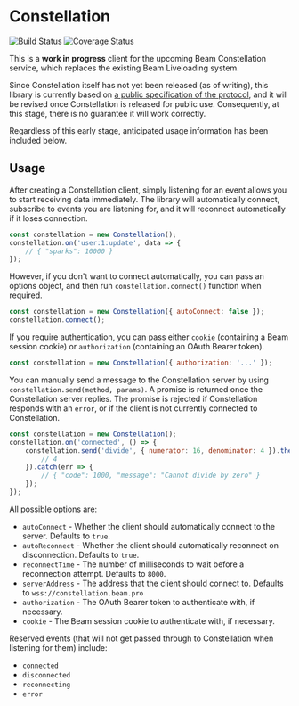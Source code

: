 # Constellation

[![Build Status](https://travis-ci.org/StreamJar/Constellation.svg?branch=master)](https://travis-ci.org/StreamJar/Constellation) [![Coverage Status](https://coveralls.io/repos/github/StreamJar/Constellation/badge.svg?branch=master)](https://coveralls.io/github/StreamJar/Constellation?branch=master)

This is a **work in progress** client for the upcoming Beam Constellation service, which replaces the existing Beam Liveloading system.

Since Constellation itself has not yet been released (as of writing), this library is currently based on [a public specification of the protocol](https://dev.beam.pro/reference/liveloading/constellation.pdf), and it will be revised once Constellation is released for public use. Consequently, at this stage, there is no guarantee it will work correctly.

Regardless of this early stage, anticipated usage information has been included below.

## Usage

After creating a Constellation client, simply listening for an event allows you to start receiving data immediately. The library will automatically connect, subscribe to events you are listening for, and it will reconnect automatically if it loses connection.

```js
const constellation = new Constellation();
constellation.on('user:1:update', data => {
	// { "sparks": 10000 }
});
```

However, if you don't want to connect automatically, you can pass an options object, and then run `constellation.connect()` function when required.

```js
const constellation = new Constellation({ autoConnect: false });
constellation.connect();
```

If you require authentication, you can pass either `cookie` (containing a Beam session cookie) or `authorization` (containing an OAuth Bearer token).

```js
const constellation = new Constellation({ authorization: '...' });
```

You can manually send a message to the Constellation server by using `constellation.send(method, params)`. A promise is returned once the Constellation server replies. The promise is rejected if Constellation responds with an `error`, or if the client is not currently connected to Constellation.

```js
const constellation = new Constellation();
constellation.on('connected', () => {
	constellation.send('divide', { numerator: 16, denominator: 4 }).then(res => {
		// 4
	}).catch(err => {
		// { "code": 1000, "message": "Cannot divide by zero" }
	});
});
```

All possible options are:

- `autoConnect` - Whether the client should automatically connect to the server. Defaults to `true`.
- `autoReconnect` - Whether the client should automatically reconnect on disconnection. Defaults to `true`.
- `reconnectTime` - The number of milliseconds to wait before a reconnection attempt. Defaults to `8000`.
- `serverAddress` - The address that the client should connect to. Defaults to `wss://constellation.beam.pro`
- `authorization` - The OAuth Bearer token to authenticate with, if necessary.
- `cookie` - The Beam session cookie to authenticate with, if necessary.

Reserved events (that will not get passed through to Constellation when listening for them) include:

- `connected`
- `disconnected`
- `reconnecting`
- `error`